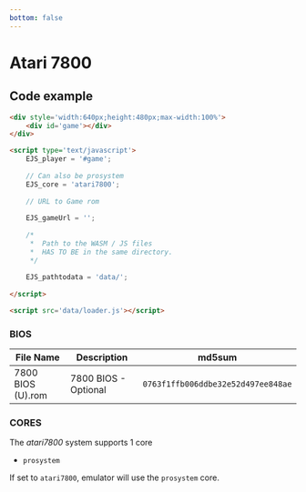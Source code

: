 ```yaml
---
bottom: false
---
```

# Atari 7800

## Code example

```html
<div style='width:640px;height:480px;max-width:100%'>
    <div id='game'></div>
</div>

<script type='text/javascript'>
    EJS_player = '#game';
    
    // Can also be prosystem
    EJS_core = 'atari7800';
    
    // URL to Game rom
     
    EJS_gameUrl = '';
    
    /*
     *  Path to the WASM / JS files
     *  HAS TO BE in the same directory.
     */
    
    EJS_pathtodata = 'data/';
    
</script>

<script src='data/loader.js'></script>
```

### BIOS

|  File Name  |  Description  |    md5sum   |
| ----------- | ------------- | ----------- |
| 7800 BIOS (U).rom | 7800 BIOS - Optional | `0763f1ffb006ddbe32e52d497ee848ae`

### CORES

The *atari7800* system supports 1 core
- `prosystem`

If set to `atari7800`, emulator will use the `prosystem` core.
